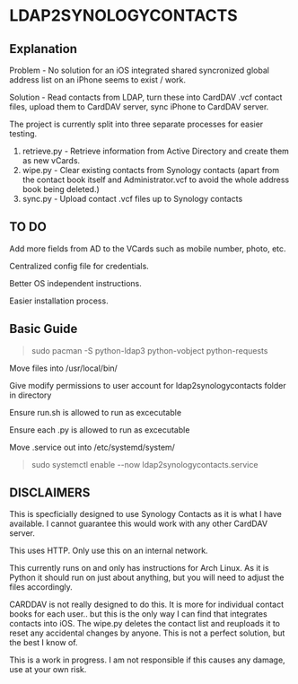 # **LDAP2SYNOLOGYCONTACTS**

## Explanation
Problem - No solution for an iOS integrated shared syncronized global address list on an iPhone seems to exist / work.

Solution - Read contacts from LDAP, turn these into CardDAV .vcf contact files, upload them to CardDAV server, sync iPhone to CardDAV server.

The project is currently split into three separate processes for easier testing.
1. retrieve.py - Retrieve information from Active Directory and create them as new vCards.
2. wipe.py - Clear existing contacts from Synology contacts (apart from the contact book itself and Administrator.vcf to avoid the whole address book being deleted.)
3. sync.py - Upload contact .vcf files up to Synology contacts

## TO DO
Add more fields from AD to the VCards such as mobile number, photo, etc.

Centralized config file for credentials.

Better OS independent instructions. 

Easier installation process.


## Basic Guide

>sudo pacman -S python-ldap3 python-vobject python-requests

Move files into /usr/local/bin/ 

Give modify permissions to user account for ldap2synologycontacts folder in directory

Ensure run.sh is allowed to run as excecutable

Ensure each .py is allowed to run as excecutable

Move .service out into /etc/systemd/system/

>sudo systemctl enable --now ldap2synologycontacts.service

## DISCLAIMERS
This is specficially designed to use Synology Contacts as it is what I have available. I cannot guarantee this would work with any other CardDAV server.

This uses HTTP. Only use this on an internal network.

This currently runs on and only has instructions for Arch Linux. As it is Python it should run on just about anything, but you will need to adjust the files accordingly.

CARDDAV is not really designed to do this. It is more for individual contact books for each user.. but this is the only way I can find that integrates contacts into iOS.
The wipe.py deletes the contact list and reuploads it to reset any accidental changes by anyone. This is not a perfect solution, but the best I know of.

This is a work in progress. I am not responsible if this causes any damage, use at your own risk.

